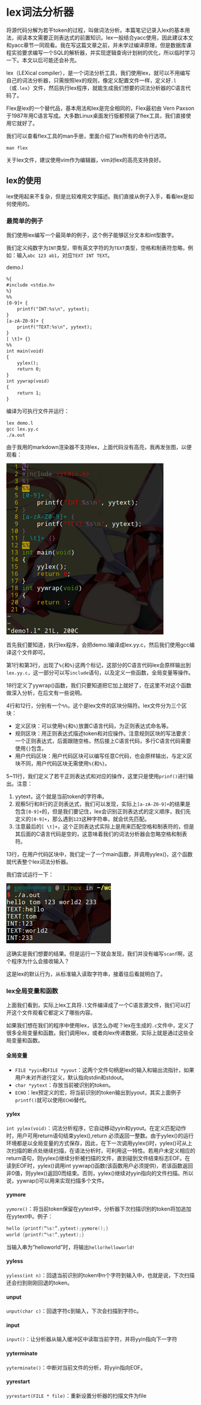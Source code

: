 # lex词法分析器

将源代码分解为若干token的过程，叫做词法分析。本篇笔记记录入lex的基本用法，阅读本文需要正则表达式的前置知识。lex一般结合yacc使用，因此建议本文和yacc章节一同观看。我在写这篇文章之前，并未学过编译原理，但是数据库课程实验要求编写一个SQL的解析器，并实现逻辑查询计划树的优化，所以临时学习一下。本文以后可能还会补充。

lex（LEXical compiler），是一个词法分析工具，我们使用lex，就可以不用编写自己的词法分析器，只需按照lex的规则，像定义配置文件一样，定义好`.l`（或`.lex`）文件，然后执行lex程序，就能生成我们想要的词法分析器的C语言代码了。

Flex是lex的一个替代品，基本用法和lex是完全相同的，Flex最初由 Vern Paxson 于1987年用C语言写成。大多数Linux桌面发行版都预装了flex工具，我们直接使用它就好了。

我们可以查看flex工具的man手册，里面介绍了lex所有的命令行选项。
```
man flex
```

关于lex文件，建议使用vim作为编辑器，vim对lex的高亮支持良好。

## lex的使用

lex使用起来不复杂，但是比较难用文字描述。我们直接从例子入手，看看lex是如何使用的。

### 最简单的例子

我们使用lex编写一个最简单的例子，这个例子能够区分文本和int型数字。

我们定义纯数字为`INT`类型，带有英文字符的为`TEXT`类型，空格和制表符忽略，例如：输入`abc 123 ab1`，对应`TEXT INT TEXT`。

demo.l
```
%{
#include <stdio.h>
%}
%%
[0-9]+ {
	printf("INT:%s\n", yytext);
}
[a-zA-Z0-9]+ {
	printf("TEXT:%s\n", yytext);
}
[ \t]+ {}
%%
int main(void)
{
	yylex();
	return 0;
}
int yywrap(void)
{
	return 1;
}
```

编译为可执行文件并运行：
```
lex demo.l
gcc lex.yy.c
./a.out
```

由于我用的markdown渲染器不支持lex，上面代码没有高亮，我再发张图，以便观看：

![](res/1.png)

首先我们要知道，执行lex程序，会把demo.l编译成lex.yy.c，然后我们使用gcc编译这个文件即可。

第1行和第3行，出现了`%{`和`%}`这两个标记，这部分的C语言代码lex会原样输出到`lex.yy.c`，这一部分可以写`include`语句，以及定义一些函数，全局变量等操作。

18行定义了yywrap()函数，我们只要知道把它加上就好了，在这里不对这个函数做深入分析，在后文有一些说明。

4行和12行，分别有一个`%%`，这个是lex文件的区块分隔符。lex文件分为三个区块：

* 定义区块：可以使用`%{`和`%}`放置C语言代码，为正则表达式命名等。
* 规则区块：用正则表达式描述token和对应操作。注意规则区块的写法要求：一个正则表达式，后面跟随空格，然后接上C语言代码，多行C语言代码需要使用`{}`包含。
* 用户代码区块：用户代码区块可以编写任意C代码，也会原样输出，与定义区块不同，用户代码区块无需使用`%{`和`%}`。

5~11行，我们定义了若干正则表达式和对应的操作，这里只是使用`prinf()`进行输出。注意：

1. yytext，这个就是当前token的字符串。
2. 观察5行和8行的正则表达式，我们可以发现，实际上`[a-zA-Z0-9]+`的结果是包含`[0-9]+`的，但是我们要记住，lex会识别正则表达式的定义顺序，我们先定义的`[0-9]+`，那么遇到`123`这种字符串，就会优先匹配。
3. 注意最后的`[ \t]+`，这个正则表达式实际上是用来匹配空格和制表符的，但是其后面的C语言代码是空的，这意味着我们的词法分析器会忽略空格和制表符。

13行，在用户代码区块中，我们定一了一个main函数，并调用yylex()，这个函数就代表整个lex词法分析器。

我们尝试运行一下：

![](res/2.png)

这确实是我们想要的结果。但是运行一下就会发现，我们并没有编写`scanf`啊，这个程序为什么会接收输入？

这是lex的默认行为，从标准输入读取字符串，接着往后看就明白了。

### lex全局变量和函数

上面我们看到，实际上lex工具将`.l`文件编译成了一个C语言源文件，我们可以打开这个文件观看它都定义了哪些内容。

如果我们想在我们的程序中使用lex，该怎么办呢？lex在生成的`.c`文件中，定义了很多全局变量和函数。我们调用lex，或者向lex传递数据，实际上就是通过这些全局变量和函数。

#### 全局变量

* `FILE *yyin`和`FILE *yyout`：这两个文件句柄是lex的输入和输出流指针，如果用户未对齐进行定义，默认指向stdin和stdout。
* `char *yytext`：存放当前被识别的token。
* `ECHO`：lex预定义的宏，将当前识别的token输出到yyout，其实上面例子`printf()`就可以使用`ECHO`替代。


#### yylex

`int yylex(void)`：词法分析程序，它自动移动yyin和yyout。在定义匹配动作时，用户可用return语句结束yylex(),return 必须返回一整数。由于yylex()的运行环境都是以全局变量的方式保存，因此，在下一次调用yylex()时，yylex()可从上次扫描的断点处继续扫描，在语法分析时，可利用这一特性。若用户未定义相应的return语句，则yylex()继续分析被扫描的文件，直到碰到文件结束标志EOF。在读到EOF时，yylex()调用int yywrap()函数(该函数用户必须提供)，若该函数返回非0值，则yylex()返回0而结束。否则，yylex()继续对yyin指向的文件扫描。所以说，yywrap()可以用来实现扫描多个文件。

#### yymore

`yymore()`：将当前token保留在yytext中，分析器下次扫描识别的token将加追加在yytext中。例子：

```c
hello {printf(“%s!”,yytext);yymore();}
world {printf(“%s!”,yytext);}
```

当输入串为”helloworld”时，将输出`hello!helloworld!`

#### yyless

`yyless(int n)`：回退当前识别的token中n个字符到输入中，也就是说，下次扫描还会扫到刚刚回退的token。

#### unput

`unput(char c)`：回退字符c到输入，下次会扫描到字符c。

#### input

`input()`：让分析器从输入缓冲区中读取当前字符，并将yyin指向下一字符

#### yyterminate

`yyterminate()`：中断对当前文件的分析，将yyin指向EOF。

#### yyrestart

`yyrestart(FILE * file)`：重新设置分析器的扫描文件为file
